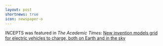 ```yaml
---
layout: post
shortnews: true
icon: newspaper-o
---
```


INCEPTS was featured in *The Academic Times*: [New invention models grid for electric vehicles to charge, both on Earth and in the sky](https://academictimes.com/new-invention-models-grid-for-electric-vehicles-to-charge-both-on-earth-and-in-the-sky/)
